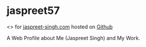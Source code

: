 # jaspreet57
<> for [jaspreet-singh.com](http://jaspreet-singh.com) hosted on [Github](https://github.com)

A Web Profile about Me (Jaspreet Singh) and My Work.